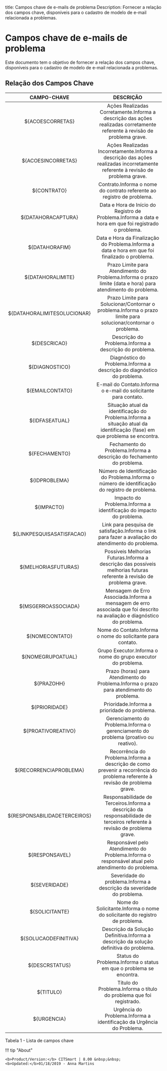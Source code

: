 title: Campos chave de e-mails de problema
Description: Fornecer a relação dos campos chave, disponíveis para o cadastro de modelo de e-mail relacionada a problemas.
# Campos chave de e-mails de problema

Este documento tem o objetivo de fornecer a relação dos campos chave,
disponíveis para o cadastro de modelo de e-mail relacionada a problemas.

Relação dos Campos Chave
----------------------------

|          CAMPO-CHAVE         |                                                            DESCRIÇÃO                                                           |
|:----------------------------:|:------------------------------------------------------------------------------------------------------------------------------:|
|       ${ACOESCORRETAS}       |   Ações Realizadas Corretamente.Informa a descrição das ações realizadas corretamente referente à revisão de problema grave.   |
|      ${ACOESINCORRETAS}      | Ações Realizadas Incorretamente.Informa a descrição das ações realizadas incorretamente referente à revisão de problema grave. |
|          ${CONTRATO}         |                             Contrato.Informa o nome do contrato referente ao registro de problema.                             |
|      ${DATAHORACAPTURA}      |              Data e Hora de Início do Registro de Problema.Informa a data e hora em que foi registrado o problema.             |
|        ${DATAHORAFIM}        |                 Data e Hora da Finalização do Problema.Informa a data e hora em que foi finalizado o problema.                 |
|       ${DATAHORALIMITE}      |          Prazo Limite para Atendimento do Problema.Informa o prazo limite (data e hora) para atendimento do problema.          |
|  ${DATAHORALIMITESOLUCIONAR} |         Prazo Limite para Solucionar/Contornar o problema.Informa o prazo limite para solucionar/contornar o problema.         |
|         ${DESCRICAO}         |                                     Descrição do Problema.Informa a descrição do problema.                                     |
|        ${DIAGNOSTICO}        |                             Diagnóstico do Problema.Informa a descrição do diagnóstico do problema.                            |
|        ${EMAILCONTATO}       |                                 E-mail do Contato.Informa o e-mail do solicitante para contato.                                |
|        ${IDFASEATUAL}        |    Situação atual da identificação do Problema.Informa a situação atual da identificação (fase) em que problema se encontra.   |
|         ${FECHAMENTO}        |                              Fechamento do Problema.Informa a descrição do fechamento do problema.                             |
|         ${IDPROBLEMA}        |                 Número de Identificação do Problema.Informa o número de identificação do registro de problema.                 |
|          ${IMPACTO}          |                               Impacto do Problema.Informa a identificação do impacto do problema.                              |
|   ${LINKPESQUISASATISFACAO}  |               Link para pesquisa de satisfação.Informa o link para fazer a avaliação do atendimento do problema.               |
|      ${MELHORIASFUTURAS}     |     Possíveis Melhorias Futuras.Informa a descrição das possíveis melhorias futuras referente à revisão de problema grave.     |
|      ${MSGERROASSOCIADA}     |    Mensagem de Erro Associada.Informa a mensagem de erro associada que foi descrito na avaliação e diagnóstico do problema.    |
|        ${NOMECONTATO}        |                                   Nome do Contato.Informa o nome do solicitante para contato.                                  |
|       ${NOMEGRUPOATUAL}      |                                  Grupo Executor.Informa o nome do grupo executor do problema.                                  |
|          ${PRAZOHH}          |                    Prazo (horas) para Atendimento do Problema.Informa o prazo para atendimento do problema.                    |
|         ${PRIORIDADE}        |                                          Prioridade.Informa a prioridade do problema.                                          |
|      ${PROATIVOREATIVO}      |                      Gerenciamento do Problema.Informa o gerenciamento do problema (proativo ou reativo).                      |
|    ${RECORRENCIAPROBLEMA}    |  Recorrência do Problema.Informa a descrição de como prevenir a recorrência do problema referente à revisão de problema grave. |
| ${RESPONSABILIDADETERCEIROS} |    Responsabilidade de Terceiros.Informa a descrição da responsabilidade de terceiros referente à revisão de problema grave.   |
|        ${RESPONSAVEL}        |               Responsável pelo Atendimento do Problema.Informa o responsável atual pelo atendimento do problema.               |
|         ${SEVERIDADE}        |                              Severidade do problema.Informa a descrição da severidade do problema.                             |
|        ${SOLICITANTE}        |                           Nome do Solicitante.Informa o nome do solicitante do registro de problema.                           |
|     ${SOLUCAODEFINITIVA}     |                     Descrição da Solução Definitiva.Informa a descrição da solução definitiva do problema.                     |
|        ${DESCRSTATUS}        |                               Status do Problema.Informa o status em que o problema se encontra.                               |
|           ${TITULO}          |                               Título do Problema.Informa o título do problema que foi registrado.                              |
|          ${URGENCIA}         |                              Urgência do Problema.Informa a identificação da Urgência do Problema.                             |

Tabela 1 - Lista de campos chave


!!! tip "About"

    <b>Product/Version:</b> CITSmart | 8.00 &nbsp;&nbsp;
    <b>Updated:</b>01/18/2019 - Anna Martins

